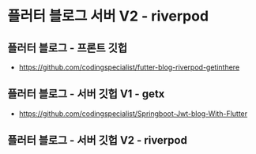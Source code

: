 # 플러터 블로그 서버 V2 - riverpod

## 플러터 블로그 - 프론트 깃헙
- https://github.com/codingspecialist/futter-blog-riverpod-getinthere

## 플러터 블로그 - 서버 깃헙 V1 - getx
- https://github.com/codingspecialist/Springboot-Jwt-blog-With-Flutter

## 플러터 블로그 - 서버 깃헙 V2 - riverpod


